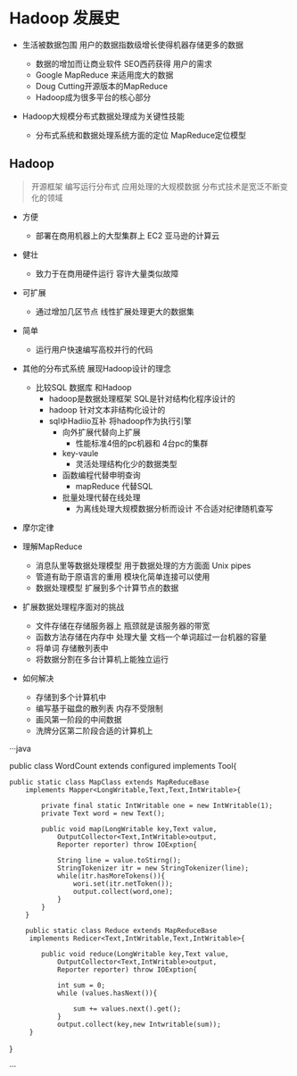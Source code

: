 # Hadoop 发展史
 
* 生活被数据包围 用户的数据指数级增长使得机器存储更多的数据
	 * 数据的增加而让商业软件 SEO西药获得 用户的需求
	 * Google MapReduce 来适用庞大的数据 
	 * Doug Cutting开源版本的MapReduce
	 * Hadoop成为很多平台的核心部分

* Hadoop大规模分布式数据处理成为关键性技能
	* 分布式系统和数据处理系统方面的定位 MapReduce定位模型


## Hadoop
> 开源框架 编写运行分布式 应用处理的大规模数据
分布式技术是宽泛不断变化的领域 

* 方便 
	* 部署在商用机器上的大型集群上 EC2 亚马逊的计算云
* 健壮 
	* 致力于在商用硬件运行 容许大量类似故障
* 可扩展 
	* 通过增加几区节点 线性扩展处理更大的数据集
* 简单 
	* 运行用户快速编写高校并行的代码


* 其他的分布式系统 展现Hadoop设计的理念
	* 比较SQL 数据库 和Hadoop
		* hadoop是数据处理框架 SQL是针对结构化程序设计的
		* hadoop 针对文本非结构化设计的
		* sqlゆHadiio互补 将hadoop作为执行引擎
			* 向外扩展代替向上扩展
				* 性能标准4倍的pc机器和 4台pc的集群
			* key-vaule
				* 灵活处理结构化少的数据类型
			* 函数编程代替申明查询
				* mapReduce 代替SQL
			* 批量处理代替在线处理
				* 为离线处理大规模数据分析而设计 不合适对纪律随机查写
* 摩尔定律 

* 理解MapReduce
	* 消息队里等数据处理模型 用于数据处理的方方面面 Unix pipes
	* 管道有助于原语言的重用 模块化简单连接可以使用
	* 数据处理模型 扩展到多个计算节点的数据 

* 扩展数据处理程序面对的挑战 
	* 文件存储在存储服务器上 瓶颈就是该服务器的带宽
	* 函数方法存储在内存中 处理大量 文档一个单词超过一台机器的容量
	* 将单词 存储散列表中 
	* 将数据分割在多台计算机上能独立运行

* 如何解决
	* 存储到多个计算机中
	* 编写基于磁盘的散列表  内存不受限制
	* 画风第一阶段的中间数据
	* 洗牌分区第二阶段合适的计算机上


···java

public class WordCount extends configured implements Tool{

	public static class MapClass extends MapReduceBase
		implements Mapper<LongWritable,Text,Text,IntWritable>{

			private final static IntWritable one = new IntWritable(1);
			private Text word = new Text();

			public void map(LongWritable key,Text value,
				OutputCollector<Text,IntWritable>output,
				Reporter reporter) throw IOExption{

				String line = value.toStirng();
				StringTokenizer itr = new StringTokenizer(line);
				while(itr.hasMoreTokens()){
					wori.set(itr.netToken());
					output.collect(word,one);
				}
			}
		}

		public static class Reduce extends MapReduceBase
		 implements Redicer<Text,IntWritable,Text,IntWritable>{

		 	public void reduce(LongWritable key,Text value,
				OutputCollector<Text,IntWritable>output,
				Reporter reporter) throw IOExption{

		 		int sum = 0;
		 		while (values.hasNext()){

		 			sum += values.next().get();
		 		}
		 		output.collect(key,new Intwritable(sum));
		 }
}


···



